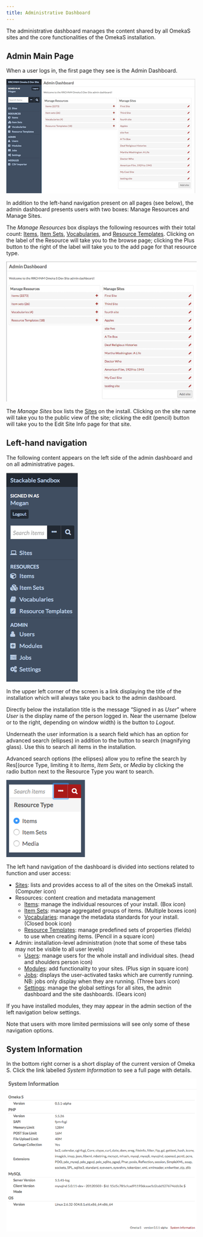 ```yaml
---
title: Administrative Dashboard
---
```


The administrative dashboard manages the content shared by all OmekaS sites and the core functionalities of the OmekaS installation. 

Admin Main Page
---------------------
When a user logs in, the first page they see is the Admin Dashboard. 

![Admin dashboard full view](files/admindashfullview.png)

In addition to the left-hand navigation present on all pages (see below), the admin dashboard presents users with two boxes: Manage Resources and Manage Sites.

The *Manage Resources* box displays the following resources with their total count: [Items](content/items.md), [Item Sets](content/item-sets.md), [Vocabularies](content/vocabularies.md), and [Resource Templates](content/resource-template.md). Clicking on the label of the Resource will take you to the browse page; clicking the Plus button to the right of the label will take you to the add page for that resource type. 

![Close up of manage resources and manage sites boxes](files/admindashmanage.png)

The *Manage Sites* box lists the [Sites](sites/sites.md) on the install. Clicking on the site name will take you to the public view of the site; clicking the edit (pencil) button will take you to the Edit Site Info page for that site. 


Left-hand navigation
---------------------

The following content appears on the left side of the admin dashboard and on all administrative pages. 

![View of the left hand navigation on the admin dashboard, which also appears consistently throughout the admin interface, with options as described below](files/leftnav.png)

In the upper left corner of the screen is a link displaying the title of the installation which will always take you back to the admin dashboard. 

Directly below the installation title is the message “Signed in as *User*” where *User* is the display name of the person logged in. Near the username (below or to the right, depending on window width) is the button to *Logout*. 

Underneath the user information is a search field which has an option for advanced search (ellipses) in addition to the button to search (magnifying glass). Use this to search all items in the installation. 

Advanced search options (the ellipses) allow you to refine the search by Res[(ource Type, limiting it to *Items*, *Item Sets*, or *Media* by clicking the radio button next to the Resource Type you want to search. 

![Advanced search options](files/search.png)

The left hand navigation of the dashboard is divided into sections related to function and user access:

- [Sites](sites/sites.md): lists and provides access to all of the sites on the OmekaS install. (Computer icon)
- Resources: content creation and metadata management
    - [Items](content/items.md): manage the individual resources of your install. (Box icon)
    - [Item Sets](content/item-sets.md): manage aggregated groups of items. (Multiple boxes icon)
    - [Vocabularies](content/vocabularies.md): manage the metadata standards for your install. (Closed book icon)
    - [Resource Templates](content/resource-template.md): manage predefined sets of properties (fields) to use when creating items. (Pencil in a square icon)
- Admin: installation-level administration (note that some of these tabs may not be visible to all user levels)
    - [Users](users.md): manage users for the whole install and individual sites. (head and shoulders person icon)
    - [Modules](modules/modules.md): add functionality to your sites. (Plus sign in square icon)
    - [Jobs](jobs.md): displays the user-activated tasks which are currently running. NB: jobs only display when they are running. (Three bars icon)
    - [Settings](settings.md): manage the global settings for all sites, the admin dashboard and the site dashboards. (Gears icon)

If you have installed modules, they may appear in the admin section of the left navigation below settings.

Note that users with more limited permissions will see only some of these navigation options.

System Information
-------------------------------

In the bottom right corner is a short display of the current version of Omeka S. Click the link labelled *System Information* to see a full page with details.

![Example system information page](files/systeminfo.png)
